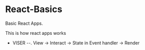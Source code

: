# React-Basics
Basic React Apps.

This is how react apps works
* VISER --. View -> Interact -> State in Event handler  -> Render
